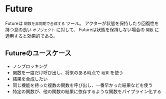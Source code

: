 # Future
Futureは `関数を非同期で合成する` ツール。
アクターが状態を保持したり回復性を持つ息の長い `オブジェクト` に対して、 Futureは状態を保持しない場合の `関数` に適用すると効果的である。 

## Futureのユースケース
* ノンブロッキング
* 関数を一度だけ呼び出し、将来のある時点で `結果` を使う
* 結果を合成したい
* 同じ機能を持った複数の関数を呼び出し、一番早かった結果などを使う
* 特定の関数が、他の関数の結果に依存するような関数をパイプライン化する